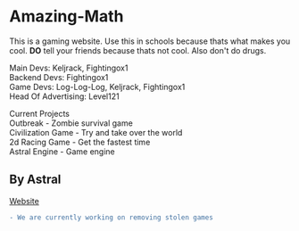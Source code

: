 # Amazing-Math
This is a gaming website. Use this in schools because thats what makes you cool. **DO** tell your friends because thats not cool. Also don't do drugs.

Main Devs: Keljrack, Fightingox1<br />
Backend Devs: Fightingox1 <br />
Game Devs: Log-Log-Log, Keljrack, Fightingox1<br />
Head Of Advertising: Level121

Current Projects <br />
Outbreak - Zombie survival game <br />
Civilization Game - Try and take over the world <br />
2d Racing Game - Get the fastest time <br />
Astral Engine - Game engine

## By Astral

[Website](https://amazing-math.github.io/)

```diff
- We are currently working on removing stolen games
```

